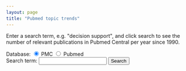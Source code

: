 ```yaml
---
layout: page
title: "Pubmed topic trends"
---
```

<script type="text/javascript" src="https://cdn.jsdelivr.net/npm//vega@4"></script>
<script type="text/javascript" src="https://cdn.jsdelivr.net/npm//vega-lite@2.6.0"></script>
<script type="text/javascript" src="https://cdn.jsdelivr.net/npm//vega-embed@3"></script>
<script src="https://ajax.googleapis.com/ajax/libs/jquery/3.3.1/jquery.min.js"></script>

Enter a search term, e.g. "decision support", and click search to see the number of relevant publications in Pubmed Central per year since 1990.
<form>
Database:
    <input type="radio" name="db" id="PMC" checked> PMC
    <input type="radio" name="db" id="Pubmed"> Pubmed
    <br>
    Search term:
    <input type="text" id="searchterm" onkeypress="return searchKeyPress(event);">
    <input type="button" value="Search" id="search" onclick="updateChart();" />
    <img id="loading-image" src="bime.gif" alt="Loading..." style="display:none;" height="28" />
</form>

<div id="vis"></div>
<script src="pubmed_topic_search.js"></script>